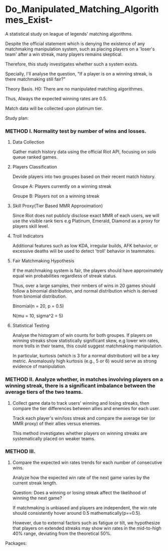 # Do_Manipulated_Matching_Algorithmes_Exist-

A statistical study on league of legends' matching algorithms. 

Despite the official statement which is denying the existence of any matchmaking manipulation system, such as placing players on a 'loser's team' after a win streak, many players remains skeptical.

Therefore, this study investigates whether such a system exists.

Specially, I'll analyse the question, "If a player is on a winning streak, is there matchmaking still fair?"

Theory Basis. H0: There are no manipulated matching algorithmes.

Thus, Always the expected winning rates are 0.5.

Match data will be collected upon platinum tier.

Study plan: 

###  METHOD I. Normality test by number of wins and losses.

  1. Data Collection

     Gather match history data using the official Riot API, focusing on solo queue ranked games.
  
  3. Players Classification

     Devide players into two groupes based on their recent match history.

       Groupe A: Players currently on a winning streak

       Groupe B: Players not on a winning streak
  
  4. Skill Proxy(Tier Based MMR Approximation)

     Since Riot does not publicly disclose exact MMR of each users, we will use the visible rank tiers e.g Platinum, Emerald, Diamond as a proxy for players skill level.

  6. Troll Indicators

     Additional features such as low KDA, irregular builds, AFK behavior, or excessive deaths will be used to detect 'troll' behavior in teammates.

  8. Fair Matchmaking Hypothesis

     If the matchmaking system is fair, the players should have approximately equal win probabilities regardless of streak status.

     Thus, over a large samples, their nmbers of wins in 20 games should follow a binomial distribution, and normal distribution which is derived from binomial distribution.

     Binomial(n = 20, p = 0.5)

     N(mu = 10, sigma^2 = 5)

  10. Statistical Testing
     
      Analyse the histogram of win counts for both groupes. If players on winning streaks show statistically significant skew, e.g lower win rates, more trolls in their teams, this could suggest matchmaking manipulation.

      In particular, kurtosis (which is 3 for a normal distribution) will be a key metric. Anomalously high kurtosis (e.g., 5 or 6) would serve as strong evidence of manipulation.

###  METHOD II. Analyze whether, in matches involving players on a winning streak, there is a significant imbalance between the average tiers of the two teams.

  1. Collect game data to track users' winning and losing streaks, then compare the tier differences between allies and enemies for each user.

     Track each player's win/loss streak and compare the average tier (or MMR proxy) of their allies versus enemies.

     This method investigates whether players on winning streaks are systematically placed on weaker teams.

###  METHOD III. 

  1. Compare the expected win rates trends for each number of consecutive wins.

     Analyze how the expected win rate of the next game varies by the current streak length.

     Question: Does a winning or losing streak affect the likelihood of winning the next game?

     If matchmaking is unbiased and players are independent, the win rate should consistently hover around 0.5 mathematically(p==0.5).

     However, due to external factors such as fatigue or tilt, we hypothesize that players on extended streaks may show win rates in the mid-to-high 40% range, deviating from the theoretical 50%.
     
Packages: 
